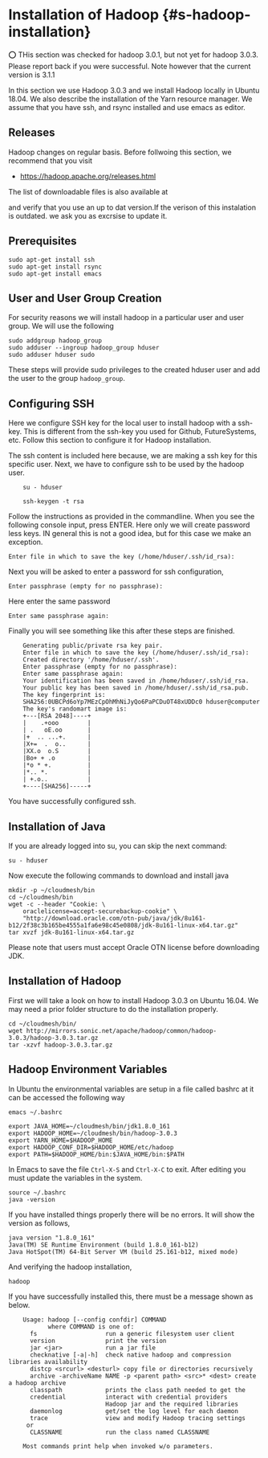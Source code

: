 # Installation of Hadoop {#s-hadoop-installation}

:o: THis section was checked for hadoop 3.0.1, but not yet for
hadoop 3.0.3. Please report back if you were successful. Note however
that the current version is 3.1.1

In this section we use Hadoop 3.0.3 and we install Hadoop locally in
Ubuntu 18.04. We also describe the installation of the Yarn resource
manager. We assume that you have ssh, and rsync installed and use emacs
as editor.



## Releases

Hadoop changes on regular basis. Before follwoing this section, we
recommend that you visit

* <https://hadoop.apache.org/releases.html>

The list of downloadable files is also available at

and verify that you use an up to dat version.If the verison of this
instalation is outdated. we ask you as excrsise to update it.


## Prerequisites

    sudo apt-get install ssh
    sudo apt-get install rsync
    sudo apt-get install emacs

## User and User Group Creation

For security reasons we will install hadoop in a particular user and
user group. We will use the following

    sudo addgroup hadoop_group
    sudo adduser --ingroup hadoop_group hduser
    sudo adduser hduser sudo

These steps will provide sudo privileges to the created hduser user and
add the user to the group `hadoop_group`.

## Configuring SSH

Here we configure SSH key for the local user to install hadoop with a
ssh-key. This is different from the ssh-key you used for Github,
FutureSystems, etc. Follow this section to configure it for Hadoop
installation.

The ssh content is included here because, we are making a ssh key for
this specific user. Next, we have to configure ssh to be used by the
hadoop user.

```
    su - hduser

    ssh-keygen -t rsa
```

Follow the instructions as provided in the commandline. When you see the
following console input, press ENTER. Here only we will create password
less keys. IN general this is not a good idea, but for this case we
make an exception.

    Enter file in which to save the key (/home/hduser/.ssh/id_rsa):

Next you will be asked to enter a password for ssh configuration,

    Enter passphrase (empty for no passphrase):

Here enter the same password

    Enter same passphrase again:

Finally you will see something like this after these steps are finished.

```
    Generating public/private rsa key pair.
    Enter file in which to save the key (/home/hduser/.ssh/id_rsa):
    Created directory '/home/hduser/.ssh'.
    Enter passphrase (empty for no passphrase):
    Enter same passphrase again:
    Your identification has been saved in /home/hduser/.ssh/id_rsa.
    Your public key has been saved in /home/hduser/.ssh/id_rsa.pub.
    The key fingerprint is:
    SHA256:0UBCPd6oYp7MEzCpOhMhNiJyQo6PaPCDuOT48xUDDc0 hduser@computer
    The key's randomart image is:
    +---[RSA 2048]----+
    |    .+ooo        |
    | .   oE.oo       |
    |+  .. ...+.      |
    |X+=  .  o..      |
    |XX.o  o.S        |
    |Bo+ + .o         |
    |*o * +.          |
    |*.. *.           |
    | +.o..           |
    +----[SHA256]-----+
```

You have successfully configured ssh.

## Installation of Java

If you are already logged into su, you can skip the next command:

    su - hduser

Now execute the following commands to download and install java

    mkdir -p ~/cloudmesh/bin
    cd ~/cloudmesh/bin
    wget -c --header "Cookie: \
        oraclelicense=accept-securebackup-cookie" \
        "http://download.oracle.com/otn-pub/java/jdk/8u161-b12/2f38c3b165be4555a1fa6e98c45e0808/jdk-8u161-linux-x64.tar.gz"
    tar xvzf jdk-8u161-linux-x64.tar.gz

Please note that users must accept Oracle OTN license before downloading JDK.

## Installation of Hadoop

First we will take a look on how to install Hadoop 3.0.3 on Ubuntu
16.04. We may need a prior folder structure to do the installation
properly.

    cd ~/cloudmesh/bin/
    wget http://mirrors.sonic.net/apache/hadoop/common/hadoop-3.0.3/hadoop-3.0.3.tar.gz
    tar -xzvf hadoop-3.0.3.tar.gz


## Hadoop Environment Variables

In Ubuntu the environmental variables are setup in a file called bashrc
at it can be accessed the following way

    emacs ~/.bashrc

    export JAVA_HOME=~/cloudmesh/bin/jdk1.8.0_161
    export HADOOP_HOME=~/cloudmesh/bin/hadoop-3.0.3
    export YARN_HOME=$HADOOP_HOME
    export HADOOP_CONF_DIR=$HADOOP_HOME/etc/hadoop
    export PATH=$HADOOP_HOME/bin:$JAVA_HOME/bin:$PATH

In Emacs to save the file `Ctrl-X-S` and `Ctrl-X-C` to exit. After
editing you must update the variables in the system.

    source ~/.bashrc
    java -version

If you have installed things properly there will be no errors. It will
show the version as follows,

    java version "1.8.0_161"
    Java(TM) SE Runtime Environment (build 1.8.0_161-b12)
    Java HotSpot(TM) 64-Bit Server VM (build 25.161-b12, mixed mode)

And verifying the hadoop installation,

    hadoop

If you have successfully installed this, there must be a message shown
as below.

```
    Usage: hadoop [--config confdir] COMMAND
           where COMMAND is one of:
      fs                   run a generic filesystem user client
      version              print the version
      jar <jar>            run a jar file
      checknative [-a|-h]  check native hadoop and compression libraries availability
      distcp <srcurl> <desturl> copy file or directories recursively
      archive -archiveName NAME -p <parent path> <src>* <dest> create a hadoop archive
      classpath            prints the class path needed to get the
      credential           interact with credential providers
                           Hadoop jar and the required libraries
      daemonlog            get/set the log level for each daemon
      trace                view and modify Hadoop tracing settings
     or
      CLASSNAME            run the class named CLASSNAME

    Most commands print help when invoked w/o parameters.
```
